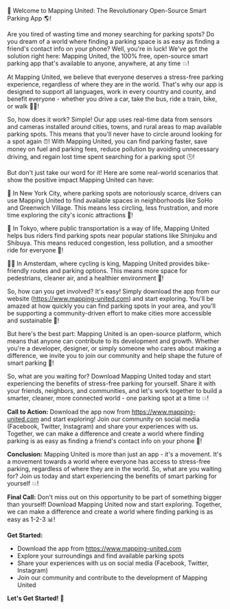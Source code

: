 🚀 Welcome to Mapping United: The Revolutionary Open-Source Smart Parking App 🌎!

Are you tired of wasting time and money searching for parking spots? Do you dream of a world where finding a parking space is as easy as finding a friend's contact info on your phone? Well, you're in luck! We've got the solution right here: Mapping United, the 100% free, open-source smart parking app that's available to anyone, anywhere, at any time 💥!

At Mapping United, we believe that everyone deserves a stress-free parking experience, regardless of where they are in the world. That's why our app is designed to support all languages, work in every country and county, and benefit everyone - whether you drive a car, take the bus, ride a train, bike, or walk 🚶‍♀️!

So, how does it work? Simple! Our app uses real-time data from sensors and cameras installed around cities, towns, and rural areas to map available parking spots. This means that you'll never have to circle around looking for a spot again ⏰! With Mapping United, you can find parking faster, save money on fuel and parking fees, reduce pollution by avoiding unnecessary driving, and regain lost time spent searching for a parking spot 🕒!

But don't just take our word for it! Here are some real-world scenarios that show the positive impact Mapping United can have:

🚗 In New York City, where parking spots are notoriously scarce, drivers can use Mapping United to find available spaces in neighborhoods like SoHo and Greenwich Village. This means less circling, less frustration, and more time exploring the city's iconic attractions 🗽️!

🚌 In Tokyo, where public transportation is a way of life, Mapping United helps bus riders find parking spots near popular stations like Shinjuku and Shibuya. This means reduced congestion, less pollution, and a smoother ride for everyone 🚌!

🚴‍♂️ In Amsterdam, where cycling is king, Mapping United provides bike-friendly routes and parking options. This means more space for pedestrians, cleaner air, and a healthier environment 🌳!

So, how can you get involved? It's easy! Simply download the app from our website (https://www.mapping-united.com) and start exploring. You'll be amazed at how quickly you can find parking spots in your area, and you'll be supporting a community-driven effort to make cities more accessible and sustainable 🌟!

But here's the best part: Mapping United is an open-source platform, which means that anyone can contribute to its development and growth. Whether you're a developer, designer, or simply someone who cares about making a difference, we invite you to join our community and help shape the future of smart parking 🚀!

So, what are you waiting for? Download Mapping United today and start experiencing the benefits of stress-free parking for yourself. Share it with your friends, neighbors, and communities, and let's work together to build a smarter, cleaner, more connected world - one parking spot at a time 💥!

**Call to Action:** Download the app now from https://www.mapping-united.com and start exploring! Join our community on social media (Facebook, Twitter, Instagram) and share your experiences with us. Together, we can make a difference and create a world where finding parking is as easy as finding a friend's contact info on your phone 📱!

**Conclusion:** Mapping United is more than just an app - it's a movement. It's a movement towards a world where everyone has access to stress-free parking, regardless of where they are in the world. So, what are you waiting for? Join us today and start experiencing the benefits of smart parking for yourself 💥!

**Final Call:** Don't miss out on this opportunity to be part of something bigger than yourself! Download Mapping United now and start exploring. Together, we can make a difference and create a world where finding parking is as easy as 1-2-3 📊!

**Get Started:**

* Download the app from https://www.mapping-united.com
* Explore your surroundings and find available parking spots
* Share your experiences with us on social media (Facebook, Twitter, Instagram)
* Join our community and contribute to the development of Mapping United

**Let's Get Started! 🚀**